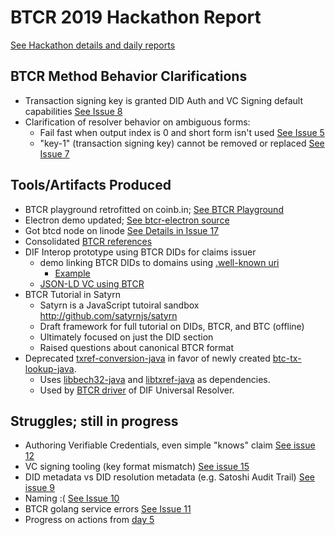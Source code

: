 # BTCR 2019 Hackathon Report

[See Hackathon details and daily reports](https://weboftrustinfo.github.io/btcr-hackathon-2019)

## BTCR Method Behavior Clarifications 

- Transaction signing key is granted DID Auth and VC Signing default capabilities [See Issue 8]( https://github.com/WebOfTrustInfo/btcr-hackathon-2019/issues/8)
- Clarification of resolver behavior on ambiguous forms:
    - Fail fast when output index is 0 and short form isn't used [See Issue 5](https://github.com/WebOfTrustInfo/btcr-hackathon-2019/issues/5)
    - "key-1" (transaction signing key) cannot be removed or replaced [See Issue 7](https://github.com/WebOfTrustInfo/btcr-hackathon-2019/issues/7)


## Tools/Artifacts Produced
- BTCR playground retrofitted on coinb.in; [See BTCR Playground](https://weboftrustinfo.github.io/btcr-tx-playground.github.io)
- Electron demo updated; [See btcr-electron source](https://github.com/AnthonyRonning/btcr-electron)
- Got btcd node on linode [See Details in Issue 17](https://github.com/WebOfTrustInfo/btcr-hackathon-2019/issues/17)
- Consolidated [BTCR references](https://github.com/w3c-ccg/didm-btcr/blob/gh-pages/resources.md)
- DIF Interop prototype using BTCR DIDs for claims issuer
    - demo linking BTCR DIDs to domains using [.well-known uri](https://github.com/decentralized-identity/well-known)
        - [Example](http://well-known.transmute-did.com/)
    - [JSON-LD VC using BTCR](https://github.com/decentralized-identity/lds-ecdsa-secp256k1-2019.js)
- BTCR Tutorial in Satyrn
    - Satyrn is a JavaScript tutoiral sandbox http://github.com/satyrnjs/satyrn
    - Draft framework for full tutorial on DIDs, BTCR, and BTC (offline)
    - Ultimately focused on just the DID section
    - Raised questions about canonical BTCR format
- Deprecated [txref-conversion-java](https://github.com/WebOfTrustInfo/txref-conversion-java) in favor of newly created [btc-tx-lookup-java](https://github.com/WebOfTrustInfo/btc-tx-lookup-java).
    - Uses [libbech32-java](https://github.com/dcdpr/libbech32-java) and [libtxref-java](https://github.com/dcdpr/libtxref-java) as dependencies.
    - Used by [BTCR driver](https://github.com/decentralized-identity/universal-resolver/tree/master/drivers/btcr/) of DIF Universal Resolver.

## Struggles; still in progress
- Authoring Verifiable Credentials, even simple "knows" claim [See issue 12](https://github.com/WebOfTrustInfo/btcr-hackathon-2019/issues/12)
- VC signing tooling (key format mismatch) [See issue 15](https://github.com/WebOfTrustInfo/btcr-hackathon-2019/issues/15)
- DID metadata vs DID resolution metadata (e.g. Satoshi Audit Trail) [See issue 9](https://github.com/WebOfTrustInfo/btcr-hackathon-2019/issues/9)
- Naming :( [See Issue 10](https://github.com/WebOfTrustInfo/btcr-hackathon-2019/issues/10)
- BTCR golang service errors [See Issue 11](https://github.com/WebOfTrustInfo/btcr-hackathon-2019/issues/11)
- Progress on actions from [day 5](https://github.com/WebOfTrustInfo/btcr-hackathon-2019/blob/master/daily/day5.md)


